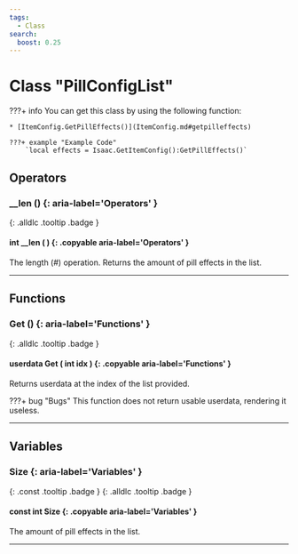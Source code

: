 ```yaml
---
tags:
  - Class
search:
  boost: 0.25
---
```

# Class "PillConfigList"

???+ info
    You can get this class by using the following function:

    * [ItemConfig.GetPillEffects()](ItemConfig.md#getpilleffects)

    ???+ example "Example Code"
        `local effects = Isaac.GetItemConfig():GetPillEffects()`

## Operators
### __len () {: aria-label='Operators' }
[ ](#){: .alldlc .tooltip .badge }
#### int __len ( ) {: .copyable aria-label='Operators' }

The length (#) operation. Returns the amount of pill effects in the list.

___
## Functions
### Get () {: aria-label='Functions' }
[ ](#){: .alldlc .tooltip .badge }
#### userdata Get ( int idx ) {: .copyable aria-label='Functions' }

Returns userdata at the index of the list provided.

???+ bug "Bugs"
    This function does not return usable userdata, rendering it useless.

___
## Variables
### Size {: aria-label='Variables' }
[ ](#){: .const .tooltip .badge } [ ](#){: .alldlc .tooltip .badge }
#### const int Size  {: .copyable aria-label='Variables' }

The amount of pill effects in the list.

___
